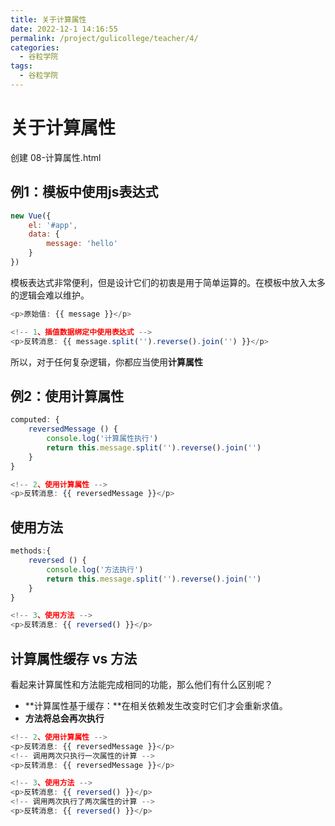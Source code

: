 ```yaml
---
title: 关于计算属性
date: 2022-12-1 14:16:55
permalink: /project/gulicollege/teacher/4/
categories:
  - 谷粒学院
tags:
  - 谷粒学院
---
```


# 关于计算属性

创建 08-计算属性.html

## 例1：模板中使用js表达式

```js
new Vue({
    el: '#app',
    data: {
        message: 'hello'
    }
})
```

模板表达式非常便利，但是设计它们的初衷是用于简单运算的。在模板中放入太多的逻辑会难以维护。

```js
<p>原始值: {{ message }}</p>

<!-- 1、插值数据绑定中使用表达式 -->
<p>反转消息: {{ message.split('').reverse().join('') }}</p>
```

所以，对于任何复杂逻辑，你都应当使用**计算属性**

## 例2：使用计算属性

```js
computed: {
    reversedMessage () {
        console.log('计算属性执行')
        return this.message.split('').reverse().join('')
    }
}
```

```js
<!-- 2、使用计算属性 -->
<p>反转消息: {{ reversedMessage }}</p>
```

## 使用方法

```js
methods:{
    reversed () {
        console.log('方法执行')
        return this.message.split('').reverse().join('')
    }
}
```

```js
<!-- 3、使用方法 -->
<p>反转消息: {{ reversed() }}</p>
```

## 计算属性缓存 vs 方法

看起来计算属性和方法能完成相同的功能，那么他们有什么区别呢？

- **计算属性基于缓存：**在相关依赖发生改变时它们才会重新求值。
- **方法将总会再次执行**

```js
<!-- 2、使用计算属性 -->
<p>反转消息: {{ reversedMessage }}</p>
<!-- 调用两次只执行一次属性的计算 -->
<p>反转消息: {{ reversedMessage }}</p>

<!-- 3、使用方法 -->
<p>反转消息: {{ reversed() }}</p>
<!-- 调用两次执行了两次属性的计算 -->
<p>反转消息: {{ reversed() }}</p>
```

